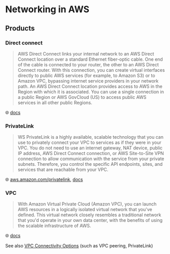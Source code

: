 # Networking in AWS

## Products

### Direct connect

> AWS Direct Connect links your internal network to an AWS Direct Connect location over a standard Ethernet fiber-optic cable.
> One end of the cable is connected to your router, the other to an AWS Direct Connect router.
> With this connection, you can create virtual interfaces directly to public AWS services (for example, to Amazon S3) or to Amazon VPC, bypassing internet service providers in your network path.
> An AWS Direct Connect location provides access to AWS in the Region with which it is associated.
> You can use a single connection in a public Region or AWS GovCloud (US) to access public AWS services in all other public Regions.

🌐 [docs](https://docs.aws.amazon.com/directconnect/latest/UserGuide/Welcome.html)

### PrivateLink

> WS PrivateLink is a highly available, scalable technology that you can use to privately connect your VPC to services as if they were in your VPC.
> You do not need to use an internet gateway, NAT device, public IP address, AWS Direct Connect connection, or AWS Site-to-Site VPN connection to allow communication with the service from your private subnets.
> Therefore, you control the specific API endpoints, sites, and services that are reachable from your VPC.

🌐 [aws.amazon.com/privatelink](https://aws.amazon.com/privatelink/), [docs](https://docs.aws.amazon.com/vpc/latest/privatelink/what-is-privatelink.html)

### VPC

> With Amazon Virtual Private Cloud (Amazon VPC), you can launch AWS resources in a logically isolated virtual network that you've defined.
> This virtual network closely resembles a traditional network that you'd operate in your own data center, with the benefits of using the scalable infrastructure of AWS.

🌐 [docs](https://docs.aws.amazon.com/vpc/latest/userguide/what-is-amazon-vpc.html)

See also [VPC Connectivity Options](https://docs.aws.amazon.com/whitepapers/latest/aws-vpc-connectivity-options/welcome.html) (such as VPC peering, PrivateLink)
